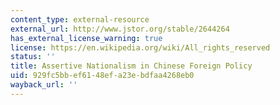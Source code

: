```yaml
---
content_type: external-resource
external_url: http://www.jstor.org/stable/2644264
has_external_license_warning: true
license: https://en.wikipedia.org/wiki/All_rights_reserved
status: ''
title: Assertive Nationalism in Chinese Foreign Policy
uid: 929fc5bb-ef61-48ef-a23e-bdfaa4268eb0
wayback_url: ''
---
```

